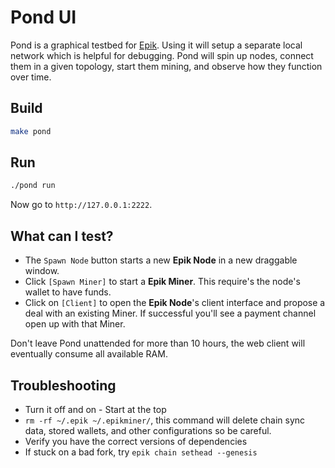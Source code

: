 # Pond UI

Pond is a graphical testbed for [Epik](https://lotu.sh). Using it will setup a separate local network which is helpful for debugging. Pond will spin up nodes, connect them in a given topology, start them mining, and observe how they function over time.

## Build

```sh
make pond
```

## Run

```sh
./pond run
```

Now go to `http://127.0.0.1:2222`.

## What can I test?

- The `Spawn Node` button starts a new **Epik Node** in a new draggable window.
- Click `[Spawn Miner]` to start a **Epik Miner**. This require's the node's wallet to have funds.
- Click on `[Client]` to open the **Epik Node**'s client interface and propose a deal with an existing Miner. If successful you'll see a payment channel open up with that Miner.

Don't leave Pond unattended for more than 10 hours, the web client will eventually consume all available RAM.

## Troubleshooting

- Turn it off and on - Start at the top
- `rm -rf ~/.epik ~/.epikminer/`, this command will delete chain sync data, stored wallets, and other configurations so be careful.
- Verify you have the correct versions of dependencies
- If stuck on a bad fork, try `epik chain sethead --genesis`
